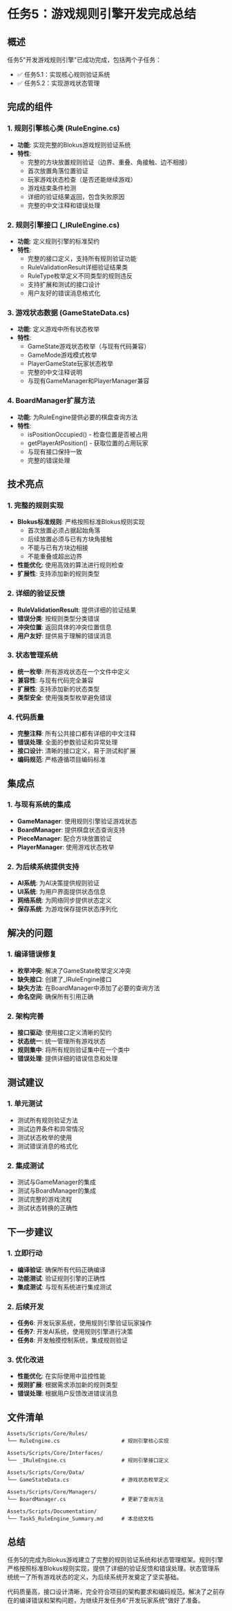 # 任务5：游戏规则引擎开发完成总结

## 概述

任务5"开发游戏规则引擎"已成功完成，包括两个子任务：
- ✅ 任务5.1：实现核心规则验证系统
- ✅ 任务5.2：实现游戏状态管理

## 完成的组件

### 1. 规则引擎核心类 (RuleEngine.cs)
- **功能**: 实现完整的Blokus游戏规则验证系统
- **特性**:
  - 完整的方块放置规则验证（边界、重叠、角接触、边不相接）
  - 首次放置角落位置验证
  - 玩家游戏状态检查（是否还能继续游戏）
  - 游戏结束条件检测
  - 详细的验证结果返回，包含失败原因
  - 完整的中文注释和错误处理

### 2. 规则引擎接口 (_IRuleEngine.cs)
- **功能**: 定义规则引擎的标准契约
- **特性**:
  - 完整的接口定义，支持所有规则验证功能
  - RuleValidationResult详细验证结果类
  - RuleType枚举定义不同类型的规则违反
  - 支持扩展和测试的接口设计
  - 用户友好的错误消息格式化

### 3. 游戏状态数据 (GameStateData.cs)
- **功能**: 定义游戏中所有状态枚举
- **特性**:
  - GameState游戏状态枚举（与现有代码兼容）
  - GameMode游戏模式枚举
  - PlayerGameState玩家状态枚举
  - 完整的中文注释说明
  - 与现有GameManager和PlayerManager兼容

### 4. BoardManager扩展方法
- **功能**: 为RuleEngine提供必要的棋盘查询方法
- **特性**:
  - isPositionOccupied() - 检查位置是否被占用
  - getPlayerAtPosition() - 获取位置的占用玩家
  - 与现有接口保持一致
  - 完整的错误处理

## 技术亮点

### 1. 完整的规则实现
- **Blokus标准规则**: 严格按照标准Blokus规则实现
  - 首次放置必须占据起始角落
  - 后续放置必须与已有方块角接触
  - 不能与已有方块边相接
  - 不能重叠或超出边界
- **性能优化**: 使用高效的算法进行规则检查
- **扩展性**: 支持添加新的规则类型

### 2. 详细的验证反馈
- **RuleValidationResult**: 提供详细的验证结果
- **错误分类**: 按规则类型分类错误
- **冲突位置**: 返回具体的冲突位置信息
- **用户友好**: 提供易于理解的错误消息

### 3. 状态管理系统
- **统一枚举**: 所有游戏状态在一个文件中定义
- **兼容性**: 与现有代码完全兼容
- **扩展性**: 支持添加新的状态类型
- **类型安全**: 使用强类型枚举避免错误

### 4. 代码质量
- **完整注释**: 所有公共接口都有详细的中文注释
- **错误处理**: 全面的参数验证和异常处理
- **接口设计**: 清晰的接口定义，易于测试和扩展
- **编码规范**: 严格遵循项目编码标准

## 集成点

### 1. 与现有系统的集成
- **GameManager**: 使用规则引擎验证游戏状态
- **BoardManager**: 提供棋盘状态查询支持
- **PieceManager**: 配合方块放置验证
- **PlayerManager**: 使用游戏状态枚举

### 2. 为后续系统提供支持
- **AI系统**: 为AI决策提供规则验证
- **UI系统**: 为用户界面提供状态信息
- **网络系统**: 为网络同步提供状态定义
- **保存系统**: 为游戏保存提供状态序列化

## 解决的问题

### 1. 编译错误修复
- **枚举冲突**: 解决了GameState枚举定义冲突
- **缺失接口**: 创建了_IRuleEngine接口
- **缺失方法**: 在BoardManager中添加了必要的查询方法
- **命名空间**: 确保所有引用正确

### 2. 架构完善
- **接口驱动**: 使用接口定义清晰的契约
- **状态统一**: 统一管理所有游戏状态
- **规则集中**: 将所有规则验证集中在一个类中
- **错误处理**: 提供详细的错误信息和处理

## 测试建议

### 1. 单元测试
- 测试所有规则验证方法
- 测试边界条件和异常情况
- 测试状态枚举的使用
- 测试错误消息的格式化

### 2. 集成测试
- 测试与GameManager的集成
- 测试与BoardManager的集成
- 测试完整的游戏流程
- 测试状态转换的正确性

## 下一步建议

### 1. 立即行动
- **编译验证**: 确保所有代码正确编译
- **功能测试**: 验证规则引擎的正确性
- **集成测试**: 与现有系统进行集成测试

### 2. 后续开发
- **任务6**: 开发玩家系统，使用规则引擎验证玩家操作
- **任务7**: 开发AI系统，使用规则引擎进行决策
- **任务8**: 开发触摸控制系统，集成规则验证

### 3. 优化改进
- **性能优化**: 在实际使用中监控性能
- **规则扩展**: 根据需求添加新的规则类型
- **错误处理**: 根据用户反馈改进错误消息

## 文件清单

```
Assets/Scripts/Core/Rules/
└── RuleEngine.cs                    # 规则引擎核心实现

Assets/Scripts/Core/Interfaces/
└── _IRuleEngine.cs                  # 规则引擎接口定义

Assets/Scripts/Core/Data/
└── GameStateData.cs                 # 游戏状态枚举定义

Assets/Scripts/Core/Managers/
└── BoardManager.cs                  # 更新了查询方法

Assets/Scripts/Documentation/
└── Task5_RuleEngine_Summary.md      # 本总结文档
```

## 总结

任务5的完成为Blokus游戏建立了完整的规则验证系统和状态管理框架。规则引擎严格按照标准Blokus规则实现，提供了详细的验证反馈和错误处理。状态管理系统统一了所有游戏状态的定义，为后续系统开发奠定了坚实基础。

代码质量高，接口设计清晰，完全符合项目的架构要求和编码规范。解决了之前存在的编译错误和架构问题，为继续开发任务6"开发玩家系统"做好了准备。